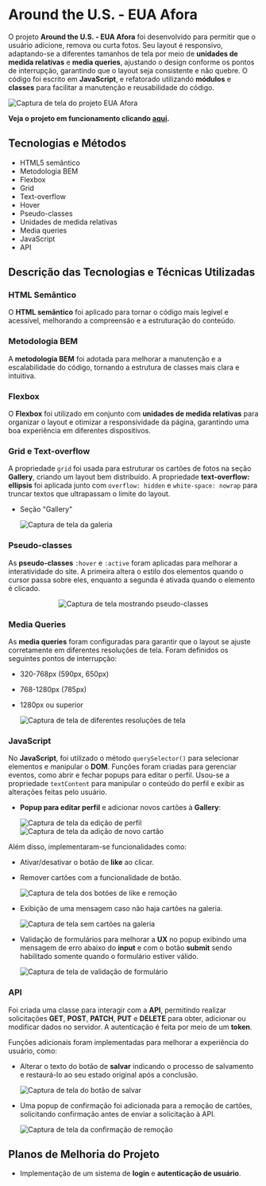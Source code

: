 # Around the U.S. - EUA Afora

O projeto **Around the U.S. - EUA Afora** foi desenvolvido para permitir que o usuário adicione, remova ou curta fotos. Seu layout é responsivo, adaptando-se a diferentes tamanhos de tela por meio de **unidades de medida relativas** e **media queries**, ajustando o design conforme os pontos de interrupção, garantindo que o layout seja consistente e não quebre. O código foi escrito em **JavaScript**, e refatorado utilizando **módulos** e **classes** para facilitar a manutenção e reusabilidade do código.

<img src="./src/images/screenshot_fullpage.png" alt="Captura de tela do projeto EUA Afora" />

**Veja o projeto em funcionamento clicando [aqui](https://vinimello90.github.io/web_project_around).**

## Tecnologias e Métodos

- HTML5 semântico
- Metodologia BEM
- Flexbox
- Grid
- Text-overflow
- Hover
- Pseudo-classes
- Unidades de medida relativas
- Media queries
- JavaScript
- API

## Descrição das Tecnologias e Técnicas Utilizadas

### HTML Semântico

O **HTML semântico** foi aplicado para tornar o código mais legível e acessível, melhorando a compreensão e a estruturação do conteúdo.

### Metodologia BEM

A **metodologia BEM** foi adotada para melhorar a manutenção e a escalabilidade do código, tornando a estrutura de classes mais clara e intuitiva.

### Flexbox

O **Flexbox** foi utilizado em conjunto com **unidades de medida relativas** para organizar o layout e otimizar a responsividade da página, garantindo uma boa experiência em diferentes dispositivos.

### Grid e Text-overflow

A propriedade `grid` foi usada para estruturar os cartões de fotos na seção **Gallery**, criando um layout bem distribuído. A propriedade **text-overflow: ellipsis** foi aplicada junto com `overflow: hidden` e `white-space: nowrap` para truncar textos que ultrapassam o limite do layout.

- Seção "Gallery"

  <img src="./src/images/gallery.png" alt="Captura de tela da galeria" />

### Pseudo-classes

As **pseudo-classes** `:hover` e `:active` foram aplicadas para melhorar a interatividade do site. A primeira altera o estilo dos elementos quando o cursor passa sobre eles, enquanto a segunda é ativada quando o elemento é clicado.

<p align="center"><img src="./src/images/pseudo-classes.png" alt="Captura de tela mostrando pseudo-classes" /></p>

### Media Queries

As **media queries** foram configuradas para garantir que o layout se ajuste corretamente em diferentes resoluções de tela. Foram definidos os seguintes pontos de interrupção:

- 320-768px (590px, 650px)
- 768-1280px (785px)
- 1280px ou superior

  <img src="./src/images/screen-size.png" alt="Captura de tela de diferentes resoluções de tela" />

### JavaScript

No **JavaScript**, foi utilizado o método `querySelector()` para selecionar elementos e manipular o **DOM**. Funções foram criadas para gerenciar eventos, como abrir e fechar popups para editar o perfil. Usou-se a propriedade `textContent` para manipular o conteúdo do perfil e exibir as alterações feitas pelo usuário.

- **Popup para editar perfil** e adicionar novos cartões à **Gallery**:

  <img src="./src/images/profile-edit.png" alt="Captura de tela da edição de perfil" /> 
  <img src="./src/images/add-card.png" alt="Captura de tela da adição de novo cartão" />

Além disso, implementaram-se funcionalidades como:

- Ativar/desativar o botão de **like** ao clicar.
- Remover cartões com a funcionalidade de botão.

  <img src="./src/images/cards_like_remove_btn.png" alt="Captura de tela dos botões de like e remoção" />

- Exibição de uma mensagem caso não haja cartões na galeria.

  <img src="./src/images/no-cards.png" alt="Captura de tela sem cartões na galeria" />

- Validação de formulários para melhorar a **UX** no popup exibindo uma mensagem de erro abaixo do **input** e com o botão **submit** sendo habilitado somente quando o formulário estiver válido.

  <img src="./src/images/popup_validation.png" alt="Captura de tela de validação de formulário" />

### API

Foi criada uma classe para interagir com a **API**, permitindo realizar solicitações **GET**, **POST**, **PATCH**, **PUT** e **DELETE** para obter, adicionar ou modificar dados no servidor. A autenticação é feita por meio de um **token**.

Funções adicionais foram implementadas para melhorar a experiência do usuário, como:

- Alterar o texto do botão de **salvar** indicando o processo de salvamento e restaurá-lo ao seu estado original após a conclusão.

  <img src="./src/images/saving_button.png" alt="Captura de tela do botão de salvar" />

- Uma popup de confirmação foi adicionada para a remoção de cartões, solicitando confirmação antes de enviar a solicitação à API.

  <img src="./src/images/confirmation.png" alt="Captura de tela da confirmação de remoção" />

## Planos de Melhoria do Projeto

- Implementação de um sistema de **login** e **autenticação de usuário**.
